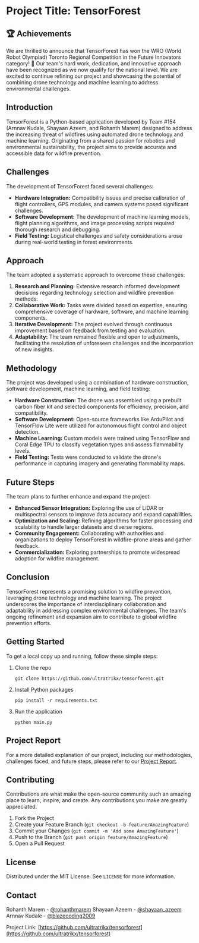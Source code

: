 # Project Title: TensorForest

## 🏆 Achievements

We are thrilled to announce that TensorForest has won the WRO (World Robot Olympiad) Toronto Regional Competition in the Future Innovators category! 🎉 Our team's hard work, dedication, and innovative approach have been recognized as we now qualify for the national level. We are excited to continue refining our project and showcasing the potential of combining drone technology and machine learning to address environmental challenges.

## Introduction

TensorForest is a Python-based application developed by Team #154 (Arnnav Kudale, Shayaan Azeem, and Rohanth Marem) designed to address the increasing threat of wildfires using automated drone technology and machine learning. Originating from a shared passion for robotics and environmental sustainability, the project aims to provide accurate and accessible data for wildfire prevention.

## Challenges

The development of TensorForest faced several challenges:

- **Hardware Integration:** Compatibility issues and precise calibration of flight controllers, GPS modules, and camera systems posed significant challenges.
- **Software Development:** The development of machine learning models, flight planning algorithms, and image processing scripts required thorough research and debugging.
- **Field Testing:** Logistical challenges and safety considerations arose during real-world testing in forest environments.

## Approach

The team adopted a systematic approach to overcome these challenges:

1. **Research and Planning:** Extensive research informed development decisions regarding technology selection and wildfire prevention methods.
2. **Collaborative Work:** Tasks were divided based on expertise, ensuring comprehensive coverage of hardware, software, and machine learning components.
3. **Iterative Development:** The project evolved through continuous improvement based on feedback from testing and evaluation.
4. **Adaptability:** The team remained flexible and open to adjustments, facilitating the resolution of unforeseen challenges and the incorporation of new insights.

## Methodology

The project was developed using a combination of hardware construction, software development, machine learning, and field testing:

- **Hardware Construction:** The drone was assembled using a prebuilt carbon fiber kit and selected components for efficiency, precision, and compatibility.
- **Software Development:** Open-source frameworks like ArduPilot and TensorFlow Lite were utilized for autonomous flight control and object detection.
- **Machine Learning:** Custom models were trained using TensorFlow and Coral Edge TPU to classify vegetation types and assess flammability levels.
- **Field Testing:** Tests were conducted to validate the drone's performance in capturing imagery and generating flammability maps.

## Future Steps

The team plans to further enhance and expand the project:

- **Enhanced Sensor Integration:** Exploring the use of LiDAR or multispectral sensors to improve data accuracy and expand capabilities.
- **Optimization and Scaling:** Refining algorithms for faster processing and scalability to handle larger datasets and diverse regions.
- **Community Engagement:** Collaborating with authorities and organizations to deploy TensorForest in wildfire-prone areas and gather feedback.
- **Commercialization:** Exploring partnerships to promote widespread adoption for wildfire management.

## Conclusion

TensorForest represents a promising solution to wildfire prevention, leveraging drone technology and machine learning. The project underscores the importance of interdisciplinary collaboration and adaptability in addressing complex environmental challenges. The team's ongoing refinement and expansion aim to contribute to global wildfire prevention efforts.

## Getting Started

To get a local copy up and running, follow these simple steps:

1. Clone the repo
   ```
   git clone https://github.com/ultratrikx/tensorforest.git
   ```
2. Install Python packages
   ```
   pip install -r requirements.txt
   ```
3. Run the application
   ```
   python main.py
   ```
   
## Project Report

For a more detailed explanation of our project, including our methodologies, challenges faced, and future steps, please refer to our [Project Report](https://docs.google.com/document/d/1PV5ZpG2WwoIyRysXYlh5ybRF15F8jOGm3pBe-vCCmi0/edit?usp=sharing).

## Contributing

Contributions are what make the open-source community such an amazing place to learn, inspire, and create. Any contributions you make are greatly appreciated.

1. Fork the Project
2. Create your Feature Branch (`git checkout -b feature/AmazingFeature`)
3. Commit your Changes (`git commit -m 'Add some AmazingFeature'`)
4. Push to the Branch (`git push origin feature/AmazingFeature`)
5. Open a Pull Request

## License

Distributed under the MIT License. See `LICENSE` for more information.

## Contact

Rohanth Marem - [@rohanthmarem](https://twitter.com/rohanthmarem)
Shayaan Azeem - [@shayaan_azeem](https://twitter.com/shayaan_azeem)
Arnnav Kudale - [@blazecoding2009](https://github.com/blazecoding2009)

Project Link: [https://github.com/ultratrikx/tensorforest](https://github.com/ultratrikx/tensorforest)